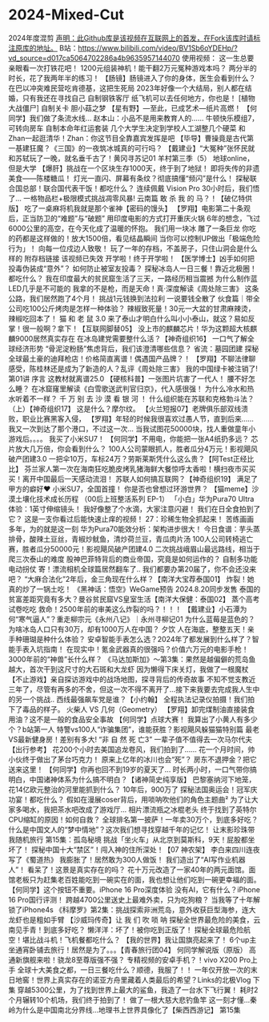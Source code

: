 # 2024-Mixed-Cut
2024年度混剪
<ins>声明：此Github库是该视频在互联网上的首发，在Fork该库时请标注原库的地址。</ins>
B站：https://www.bilibili.com/video/BV1Sb6oYDEHp/?vd_source=d017ca5064702286a4b9635957144070
使用视频：
这一生总要亲眼看一次打铁花吧！
1200元组装神机！能干翻2万元冤种游戏本吗？
两分半的时长，花了我两年半的练习！
【肠镜】肠镜进入了你的身体，医生会看到什么？
在巴以冲突难民营吃肯德基，这把生死局
2023年好像一个大结局，别人都在结婚，只有我还在寻找自己
自制钢铁客厅
纸飞机可以去任何地方，你也是！
[植物大战僵尸] 自制关卡 胆小菇之梦
【星有野】—至此，已成艺术—纸片高燃！
【何同学】我们做了条流水线…
赵本山：小品不是用来教育人的……
牛顿快乐模组7，可转向房车
自制本命年红运套装
几个大学生决定到学校人工湖整几个硬菜
和Zhan一起逛清华！Zhan：你这节目全靠嘉宾发挥是吧
【毕导】曹操竟是古代第一基建狂魔？《三国》的一夜筑冰城真的可行吗？
【戴建业】“大冤种”张怀民就和苏轼玩了一晚，就名垂千古了！黄冈寻苏记01
羊村第三季（5）
地球online，但是大学
【爆肝】挑战在一个区块生存1000天，终于到了地狱！
即将失传的非遗美食——陈楼糖瓜！
灯光一直闪、屏幕有条纹？彻底搞懂“频闪”是什么！
探秘联合国总部！联合国代表干饭！都吃什么？
连续佩戴 Vision Pro 30小时后，我们悟了...
一格物品栏+极限模式挑战凋零风暴!
云南篇
敢 杀 我 的 马？！【破亿特供版】
吃了一桌麻将机我就是那个雀神【密码的馒头】
【罗翔】电影第二十条观后，正当防卫的“难题”与“破题”
用印度电影的方式打开重庆火锅
6年的想念，飞过6000公里的高空，在今天化成了温暖的怀抱。
我们用一块冰 雕了一条巨龙
你吃的药都是这样做的！放大1500倍，看见结晶瞬间
当你可以控制UP做出「极端危险行为」！
向每一位戍边人致敬！
玩了一年的存档，不盖房子，只住山洞会是什么样的 附存档链接
该视频已失效
开学啦！终于开学啦！
【医学博士】凶手如何把投毒伪装成“意外”？ 如何防止被室友投毒？
探秘冰岛人一日三餐！靠近北极圈！都吃什么？
我在印度最大的贫民窟生活了三天，一路经历相当震撼
为什么制作蓝LED几乎是不可能的
我拿的不是枪，而是天命！真·深度解读《周处除三害》
这条公路，我们居然跑了4个月！
挑战1元钱换到法拉利
一说要钱全散了
伙食篇｜带全公司吃100公斤烤肉是怎样一种体验？
辣椒致死量！30元一大盆的甘肃麻辣烫，辣椒吃回本了！
猫 和 老 鼠 3.0
来了泰山才明白什么叫小小泰山，就这？易如反掌！很一般啊？拿下！【互联网脚替05】
没上市的麒麟芯片！华为这颗超大核麒麟9000居然真实存在
在冰岛建党需要整什么活？【神奇组织16】
一口气了解全球经济形势
“骨泥淀粉肠”焦虑背后，我们该澄清哪些信息？
省流：墓园团建
探秘全球最土豪的迪拜枪店！价格简直离谱！偶遇国产品牌？！
【罗翔】不聊法律聊感受，陈桂林还是成为了新造的人？乱评《周处除三害》
我的中国绿卡被注销了!
第01讲 序言
这教材就离谱25.0
【硬核科普】一张图片坑害了一代人！ 腰不好怎么睡？
在冰窟窿里解读《白雪歌送武判官归京》，代入感很强！
为什么冷水和热水听着不一样？
千 万 别 去 沙 漠 看 银 河 ！
什么组织能在苏联和克格勃斗法？（上）【神奇组织17】
这是什么？摩尔纹。
【火兰短报07】老牌俱乐部双线溃败，职业比赛黑客入侵，
【罗翔】年轻的时候我很喜欢过愚人节，直到后来……
我又一次到达了那个港口，不过这一次…
当我试图花50000块，找人重做童年小游戏后。。。。
我买了小米SU7！
【何同学】不用电，你能把一张A4纸扔多远？
芯片放大几万倍，你会看到什么？
100人公司蒙眼抓人，胜者瓜分4万元！影视飓风破产团建3.0
一把伞10万，车标24万？劳斯莱斯凭什么这么贵？【阿Test正经比比】
芬兰家人第一次在海南狂吃脆皮烤乳猪海鲜大餐惊呼太香啦！横扫夜市买买买！离开中国最后一天感动流泪！
苏联人如何搞互联网？【神奇组织19】
满足了甲方的癖好♥
小米SU7，全国首撞！
你是否也曾想过环游世界？
【猫meme】沙漠土壤化技术成长历程 （00后上班整活系列 EP-1）
「小白」华为Pura70 Ultra体验：1英寸伸缩镜头！
我好像整了个水滴，大家注意闪避！
我们在日全食拍到了它？
这是一支你看过后能快速止痒的视频！
27：珍稀生物全抓起来！
苦练画画多年，为的就是这一刻
华为Pura70能效分析：架构进步很大！
今日食谱：芋头蒸排骨，酸辣土豆丝，青椒炒鱿鱼，清炒荷兰豆，青瓜肉片汤
100人公司转椅逃亡赛，胜者瓜分50000元！影视飓风破产团建4.0
二次挑战峨眉山最远路线，相当于爬三次泰山的难度
股神巴菲特背后的商业帝国，究竟是如何运作的？
自制多功能电动拐仗
寄！漂流相机全球篇居然翻车了..
我们都要办第20届了，你不会还没来吧？
“大麻合法化”2年后，金三角现在什么样？【南洋大宝荐泰国01】
炸裂！她真的炒了一锅土吃！
《黑神话：悟空》WeGame预告  2024.8.20同步发售
泰国的贫富差距究竟有多大？曼谷贫民窟VS皇室生活【南洋大保健：泰国02】
蒸个高考试卷吃吃
救命！2500年前的审美这么炸裂的吗？！！！
【戴建业】小石潭为何“寒气逼人”？重走柳宗元《永州八记》｜永州寻柳记01
为什么蓝莓是蓝色的？
为啥冰岛人口只有30万，却有1000万人在中国？
夕饮
人在海底，整整五天！亲手种珊瑚是种什么体验？
安卓智能手表怎么选？2024年了都发展到什么样了？智能手表入坑指南！
在现实中！氪金武器真的很强吗？价值六万元的电影手枪！
3000年前的“神兽”长什么样？
《马达加斯加》～第3集：果然是越偏僻的荒岛鱼越大，首次干到这尺寸的大石斑和大龙虾
因为懒得下床关灯，我做了一根魔杖
【不止游戏】亲自探访游戏中的战场地图，探寻背后的传奇故事
不知不觉支教近三年了，尽管有再多的不舍，但这一次不得不离开了...接下来我要去完成我人生中的另一个挑战..
西线最强飙车党是谁？【小约翰】
全程执法记录仪拍摄！我们拍下了毒品的样子。
火柴人 VS 几何（Geometry）
【罗翔】卸完煤制油直接装食用油？这不是一般的食品安全事故
【何同学】点球大赛！
我算出了小黄人有多少个？b站第一人
特警vs100人“诈骗集团”，谁能获胜？影视飓风躲猫猫特别篇
最老VS最新健身房！差别有多大!
“非 自 然 死 亡3”
一辈子值不值得去一次马尔代夫【出行参考】
花200个小时去美国追龙卷风，我们拍到了……
花一个月时间，帅小伙终于做出了茅台巧克力！
原来上亿年的冰川也会“死”？
房东不退押金？把它送来这里！
【何同学】你再也回不到19岁的夏天了...
时长两小时，一口气带你搞明白，中国诸神体系为什么搞不明白？【诸神简史纯享版】
巴黎塞纳河下地笼，花14亿欧元整治的河里能抓到什么？
10年后，900万了
探秘法国奥运会！冠军庆功宴！都吃什么？
假如在漫展coser背后，用唢呐吹他们的角色主题曲²
为了让大家多喝水，我把茶水吧改成了游戏厅…
相片漂流瓶之冰棍老头
终于找到了英特尔CPU缩缸的原因！如何自救？
全球排名第一披萨！一年卖30万个，到底多好吃？
什么是中国文人的“梦中情地”？这次我们想寻找穿越千年的记忆！
让末影珍珠带我随机旅行
第15集：孤岛秘境
挑战「坐火车」从北京到莫斯科，9天！屁股都坐坏了！
探秘中国十大“禁区”！闯入神的住所深处！【07 神农架】
李白来四川连夜写了《蜀道热》
我膨胀了！居然敢为300人做饭！
我们造出了“AI写作业机器人”！
看呆了！这景是真实存在的吗？
花十万元改造了一家40年的两元面馆。面馆老板只为赶集老百姓能吃到一碗实在的面，我也想让他们吃到一碗更幸福的面。
【何同学】这个按钮不重要。iPhone 16 Pro深度体验
没有AI，它有什么？iPhone 16 Pro国行评测！
跨越4700公里送史上最难外卖，只为吃狗粮？
当我等了十年解锁了iPhone4s
《科摩罗》第2集：挑战探索非洲荒岛，意外收获巨型海参，连大龙虾也是粗如手臂
【沙威玛传奇】让 我 们 吹 唢 呐
探秘全世界最危险的美食，云南见手青！到底多好吃？
懒洋洋：坏了！被你吃到正版了！
探秘全球最危险航空！堪比战斗机！飞机餐都吃什么？
【我的世界】我让国旗亮起来了！
6个up主坐通宵卧铺去旅行！居然是为了。。。【青春旅行团04】
何同学解说版（原版）
高通新旗舰来啦！骁龙8至尊版强不强？
专精视频的安卓手机？！vivo X200 Pro上手
全球十大美食之都，一日三餐吃什么？顺德，我服了！！
一年仅开放一次的末日地窖！世界上真实存在的诺亚方舟里藏着人类最后的希望？Links的北极Vlog 下集
穿越5300公里，为了找到世界上最大的鲨鱼，我造了一台水下飞行翼！
耗时2个月辗转10个机场，我们终于拍到了！
做了一根大慈大悲钓鱼竿
这一刻才懂...秦岭为什么是中国南北分界线...地理书上世界具像化了【柴西西游记】
第15集
